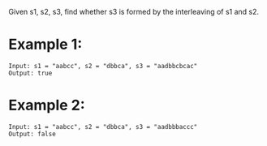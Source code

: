Given s1, s2, s3, find whether s3 is formed by the interleaving of s1 and s2.

# Example 1:
```
Input: s1 = "aabcc", s2 = "dbbca", s3 = "aadbbcbcac"
Output: true
```
# Example 2:
```
Input: s1 = "aabcc", s2 = "dbbca", s3 = "aadbbbaccc"
Output: false
```